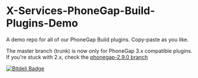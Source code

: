X-Services-PhoneGap-Build-Plugins-Demo
======================================

A demo repo for all of our PhoneGap Build plugins.
Copy-paste as you like.

The master branch (trunk) is now only for PhoneGap 3.x compatible plugins.
If you're stuck with 2.x, check the [phonegap-2.9.0 branch](https://github.com/EddyVerbruggen/X-Services-PhoneGap-Build-Plugins-Demo/tree/phonegap-2.9.0)

[![Bitdeli Badge](https://d2weczhvl823v0.cloudfront.net/EddyVerbruggen/x-services-phonegap-build-plugins-demo/trend.png)](https://bitdeli.com/free "Bitdeli Badge")

